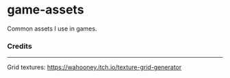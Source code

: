 # game-assets
Common assets I use in games.

### Credits
---
Grid textures: https://wahooney.itch.io/texture-grid-generator
